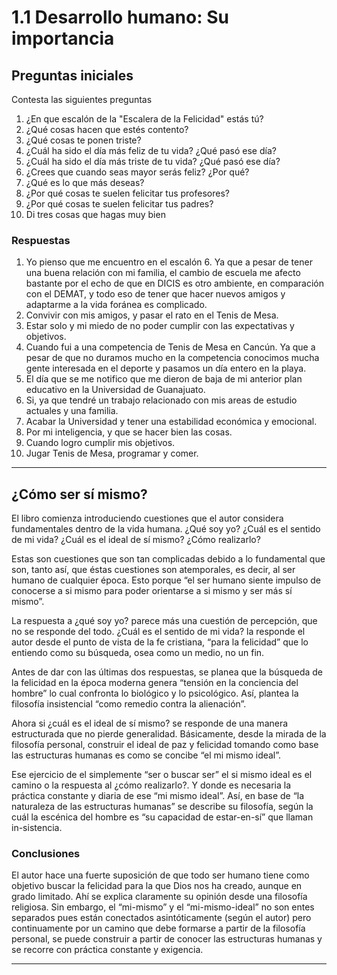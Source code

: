 # 1.1 Desarrollo humano: Su importancia

## Preguntas iniciales

Contesta las siguientes preguntas

1. ¿En que escalón de la "Escalera de la Felicidad" estás tú?
2. ¿Qué cosas hacen que estés contento?
3. ¿Qué cosas te ponen triste?
4. ¿Cuál ha sido el día más feliz de tu vida? ¿Qué pasó ese día?
5. ¿Cuál ha sido el día más triste de tu vida? ¿Qué pasó ese día?
6. ¿Crees que cuando seas mayor serás feliz? ¿Por qué?
7. ¿Qué es lo que más deseas?
8. ¿Por qué cosas te suelen felicitar tus profesores?
9.  ¿Por qué cosas te suelen felicitar tus padres?
10. Di tres cosas que hagas muy bien

### Respuestas

1. Yo pienso que me encuentro en el escalón 6. Ya que a pesar de tener una buena relación con mi familia, el cambio de escuela me afecto bastante por el echo de que en DICIS es otro ambiente, en comparación con el DEMAT, y todo eso de tener que hacer nuevos amigos y adaptarme a la vida foránea es complicado.
2. Convivir con mis amigos, y pasar el rato en el Tenis de Mesa.
3. Estar solo y mi miedo de no poder cumplir con las expectativas y objetivos.
4. Cuando fui a una competencia de Tenis de Mesa en Cancún. Ya que a pesar de que no duramos mucho en la competencia conocimos mucha gente interesada en el deporte y pasamos un día entero en la playa.
5. El día que se me notifico que me dieron de baja de mi anterior plan educativo en la Universidad de Guanajuato.
6. Si, ya que tendré un trabajo relacionado con mis areas de estudio actuales y una familia.
7. Acabar la Universidad y tener una estabilidad económica y emocional.
8. Por mi inteligencia, y que se hacer bien las cosas.
9. Cuando logro cumplir mis objetivos.
10. Jugar Tenis de Mesa, programar y comer.

---

## ¿Cómo ser sí mismo?

El libro comienza introduciendo cuestiones que el autor considera fundamentales dentro de la vida humana. ¿Qué soy yo? ¿Cuál es el sentido de mi vida? ¿Cuál es el ideal de sí mismo? ¿Cómo realizarlo?

Estas son cuestiones que son tan complicadas debido a lo fundamental que son, tanto así, que éstas cuestiones son atemporales, es decir, al ser humano de cualquier época. Esto porque “el ser humano siente impulso de conocerse a si mismo para poder orientarse a si mismo y ser más sí mismo”.

La respuesta a ¿qué soy yo? parece más una cuestión de percepción, que no se responde del todo. ¿Cuál es el sentido de mi vida? la responde el autor desde el punto de vista de la fe cristiana, “para la felicidad” que lo entiendo como su búsqueda, osea como un medio, no un fin.

Antes de dar con las últimas dos respuestas, se planea que la búsqueda de la felicidad en la época moderna genera “tensión en la conciencia del hombre” lo cual confronta lo biológico y lo psicológico. Así, plantea la filosofía insistencial “como remedio contra la alienación”.

Ahora si ¿cuál es el ideal de sí mismo? se responde de una manera estructurada que no pierde generalidad. Básicamente, desde la mirada de la filosofía personal, construir el ideal de paz y felicidad tomando como base las estructuras humanas es como se concibe “el mi mismo ideal”.

Ese ejercicio de el simplemente “ser o buscar ser” el si mismo ideal es el camino o la respuesta al ¿cómo realizarlo?. Y donde es necesaria la práctica constante y diaria de ese “mi mismo ideal”. Así, en base de “la naturaleza de las estructuras humanas” se describe su filosofía, según la cuál la escénica del hombre es “su capacidad de estar-en-sí” que llaman in-sistencia.

### Conclusiones

El autor hace una fuerte suposición de que todo ser humano tiene como objetivo buscar la felicidad para la que Dios nos ha creado, aunque en grado limitado. Ahí se explica claramente su opinión desde una filosofía religiosa. Sin embargo, el “mi-mismo” y el “mi-mismo-ideal” no son entes separados pues están conectados asintóticamente (según el autor) pero continuamente por un camino que debe formarse a partir de la filosofía personal, se puede construir a partir de conocer las estructuras humanas y se recorre con práctica constante y exigencia.

---
